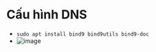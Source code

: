 # Cấu hình DNS
- `sudo apt install bind9 bind9utils bind9-doc`
- ![image](https://github.com/user-attachments/assets/29604c7d-d9ca-464c-9f23-63fe4af01952)
